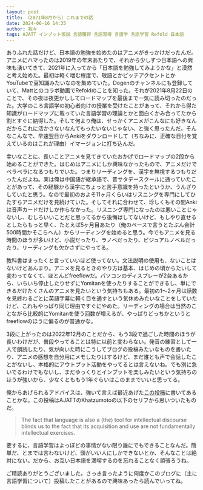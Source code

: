 ```yaml
---
layout: post
title: （2021年8月から）これまでの話
date: 2024-06-16 14:35
author: 祝々
tags: AJATT インプット仮説 言語獲得 言語習得 言語学 言語学習 Refold 日本語
---
```


ありふれた話だけど、日本語の勉強を始めたのはアニメがきっかけだったんだ。<!--more-->アニメにハマったのは2019年の年末あたりで、それから少しずつ日本語への興味も湧いてきて、2021年に入ってから「日本語を勉強してみようかな」と漠然と考え始めた。最初は軽く嗜む程度で、敬語とかピッチアクセントとかYouTubeで豆知識みたいなのを集めていた。Dogenのチャンネルにも登録していて、Mattとのコラボ動画でRefoldのことを知った。それが2021年8月22日のことで、その夜は夜更かししてロードマップを最後まで一気に読み切ったのだった。大学のころ言語学の初心者向けの授業を受けたことがあって、それから得た知識がロードマップに載っていた言語学習の理論とかと面白くかみ合ってたから割とすぐに納得した。そして何より俺は、せっかくアニメがこんなにも好きなんだからこれに活かさないなんてもったいないじゃない、と強く思ったんだ。そんなこんなで、早速翌日からAnkiをダウンロードして（ちなみに、正確な日付を覚えているのはこれが理由）イマージョンに打ち込んだ。

幸いなことに、長いことアニメを見てきていたおかげでロードマップの2段から始めることができた。はじめはアニメにしか興味なかったもので、アニメだけでペラペラになるつもりでいた。つまりリーディングを、漢字を無視するつもりだったんだよね。実は俺は中国語が継承語で、昔サタデースクールに通っていたことがあって、その経験から漢字にちょっと苦手意識を持ったというか、うんざりしていたと思う。なので最初のおよそ11ヶ月くらいはリスニングを専門にしてひたすらアニメだけを見続けていた。そしてそれに合わせて、珍しくもその間Ankiは音声カードだけしか作らなかった。リスニング専門になったのは悪いことじゃないし、むしろいいことだと思ってるから後悔はしてないけど、もしやり直せるとしたらもっと早く、たとえば5ヶ月目あたり（俺のペースで言うとたぶん合計500時間かそこらへん）からリーディングを始めると思う。今でもアニメを見る時間のほうが多いけど、小説だったり、ラノベだったり、ビジュアルノベルだったり、リーディングも欠かさずにやってる。

教科書はまったくと言っていいほど使ってない。文法説明の使用も、ないことはないけどあんまり。アニメを見るときのやり方は基本、はじめの頃からたいして変わってなくて、ほとんどfreeflowだ。パソコンのディスプレーが2台あるから、いちいち停止したりせずにYomitanを使ったりすることができるし、単にできるだけたくさんのアニメを見たいという気持ちもある。最初の1～2ヶ月は話数を見終わるごとに英語字幕に軽く目を通すという気休めみたいなことをしていたけど、これもやっぱり同じ理由ですぐにやめた。リーディングの場合は当然のことながら比較的にYomitanを使う回数が増えるが、やっぱりどっちかというとfreeflowのほうに偏るのが普通かな。

3段に上がったのは2022年12月のことだから、もう3段で過ごした時間のほうが長いわけだが、普段やってることは特に以前と変わらない。発音の練習として一人で朗読したり、気が向いた時にこうしてブログの投稿みたいなものを書いたり、アニメの感想を自分用にメモしたりはするけど、まだ誰とも声で会話したことがないし、本格的にアウトプット活動をやってるとは言えないね。でも別に急いでるわけでもないし、まだゆっくりとインプットを楽しみたいという気持ちのほうが強いから、少なくとももう1年ぐらいはこのままでいいと思ってる。

俺からあげられるアドバイスは、強いて言えば最近あげた[この投稿][難しい外国語]に書いてあることかな。この投稿はAJATTのKhatzumotoの以下のセリフから思いついたものだ。

> The fact that language is also a (the) tool for intellectual discourse blinds us to the fact that its acquisition and use are not fundamentally intellectual exercises.

要するに、言語学習はよっぽどの事情がない限り誰にでもできることなんだ。簡単だ、とまでは言わないけど、頭がいい人にしかできないとか、そんなことは絶対にない。だから、お互い日本語を満喫するのを忘れることなく頑張ろうね。

ご精読ありがとうございました。さっき言ったように何度かこのブログに（主に言語学習について）投稿したことがあるので興味あったら読んでいってね。

[難しい外国語]: <{% post_url 2024-03-04-最も難しい外国語は %}>
